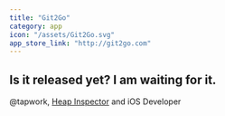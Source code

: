 ```yaml
---
title: "Git2Go"
category: app
icon: "/assets/Git2Go.svg"
app_store_link: "http://git2go.com"
---
```


## Is it released yet? I am waiting for it.

@tapwork, [Heap Inspector](https://github.com/tapwork/HeapInspector-for-iOS) and iOS Developer
